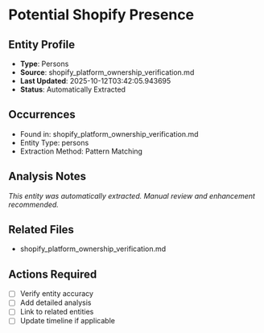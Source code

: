 # Potential Shopify Presence

## Entity Profile
- **Type**: Persons
- **Source**: shopify_platform_ownership_verification.md
- **Last Updated**: 2025-10-12T03:42:05.943695
- **Status**: Automatically Extracted

## Occurrences
- Found in: shopify_platform_ownership_verification.md
- Entity Type: persons
- Extraction Method: Pattern Matching

## Analysis Notes
*This entity was automatically extracted. Manual review and enhancement recommended.*

## Related Files
- shopify_platform_ownership_verification.md

## Actions Required
- [ ] Verify entity accuracy
- [ ] Add detailed analysis
- [ ] Link to related entities
- [ ] Update timeline if applicable
